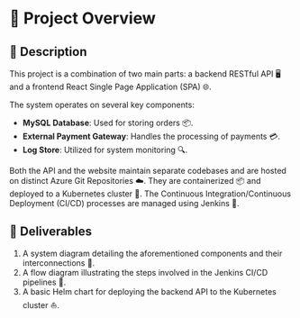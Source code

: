 # 🚀 Project Overview

## 📝 Description
This project is a combination of two main parts: a backend RESTful API 🖥️ and a frontend React Single Page Application (SPA) 🌐. 

The system operates on several key components:
- **MySQL Database**: Used for storing orders 📦.
- **External Payment Gateway**: Handles the processing of payments 💳.
- **Log Store**: Utilized for system monitoring 🔍.

Both the API and the website maintain separate codebases and are hosted on distinct Azure Git Repositories ☁️. They are containerized 📦 and deployed to a Kubernetes cluster 🐳. The Continuous Integration/Continuous Deployment (CI/CD) processes are managed using Jenkins 🔧.

## 🎁 Deliverables
1. A system diagram detailing the aforementioned components and their interconnections 🔗.
2. A flow diagram illustrating the steps involved in the Jenkins CI/CD pipelines 🔄.
3. A basic Helm chart for deploying the backend API to the Kubernetes cluster ⛵.
